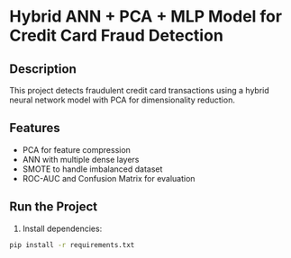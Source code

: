 # Hybrid ANN + PCA + MLP Model for Credit Card Fraud Detection

## Description
This project detects fraudulent credit card transactions using a hybrid neural network model with PCA for dimensionality reduction.

## Features
- PCA for feature compression 
- ANN with multiple dense layers
- SMOTE to handle imbalanced dataset
- ROC-AUC and Confusion Matrix for evaluation
 
## Run the Project 
 
1. Install dependencies:
```bash 
pip install -r requirements.txt





